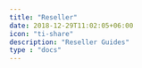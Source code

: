 ```yaml
---
title: "Reseller"
date: 2018-12-29T11:02:05+06:00
icon: "ti-share"
description: "Reseller Guides"
type : "docs"
---
```

